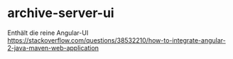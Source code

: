 # archive-server-ui
Enthält die reine Angular-UI 
https://stackoverflow.com/questions/38532210/how-to-integrate-angular-2-java-maven-web-application